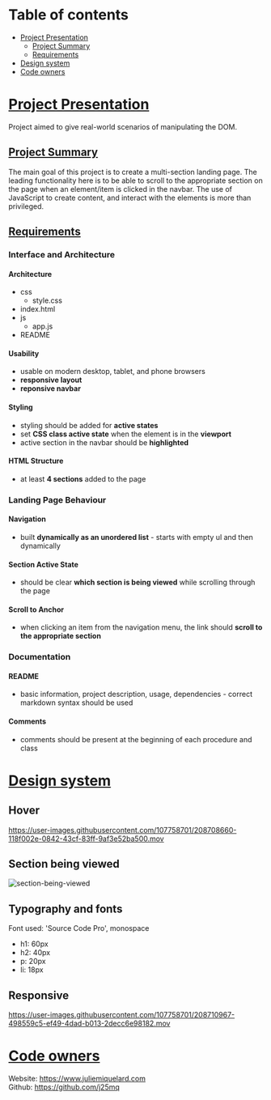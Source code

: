 # Table of contents

- [Project Presentation](#project-presentation)
  - [Project Summary](##project-summary)
  - [Requirements](#requirements)
- [Design system](#design-system)
- [Code owners](#code-owners)

# [Project Presentation](#project-presentation)

Project aimed to give real-world scenarios of manipulating the DOM. 

## [Project Summary](#project-summary)

The main goal of this project is to create a multi-section landing page. The leading functionality here is to be able to scroll to the appropriate section on the page when an element/item is clicked in the navbar. The use of JavaScript to create content, and interact with the elements is more than privileged.

## [Requirements](#requirements)

### Interface and Architecture

#### Architecture

- css
  - style.css
- index.html
- js
  - app.js
- README

#### Usability

- usable on modern desktop, tablet, and phone browsers
- **responsive layout**
- **reponsive navbar**

#### Styling

- styling should be added for **active states**
- set **CSS class active state** when the element is in the **viewport**
- active section in the navbar should be **highlighted**

#### HTML Structure

- at least **4 sections** added to the page 

### Landing Page Behaviour

#### Navigation

- built **dynamically as an unordered list** - starts with empty ul and then dynamically 

#### Section Active State

- should be clear **which section is being viewed** while scrolling through the page

#### Scroll to Anchor

- when clicking an item from the navigation menu, the link should **scroll to the appropriate section**

### Documentation

#### README

- basic information, project description, usage, dependencies - correct markdown syntax should be used

#### Comments

- comments should be present at the beginning of each procedure and class

# [Design system](#design-system)

## Hover

https://user-images.githubusercontent.com/107758701/208708660-118f002e-0842-43cf-83ff-9af3e52ba500.mov

## Section being viewed

![section-being-viewed](https://user-images.githubusercontent.com/107758701/208709234-9081d99a-bf0e-4a91-9b53-9a2b83f56ddb.png)

## Typography and fonts

Font used: 'Source Code Pro', monospace
- h1: 60px
- h2: 40px
- p: 20px
- li: 18px

## Responsive

https://user-images.githubusercontent.com/107758701/208710967-498559c5-ef49-4dad-b013-2decc6e98182.mov

# [Code owners](#project-presentation)

Website: https://www.juliemiquelard.com<br>
Github: https://github.com/j25mq
